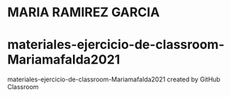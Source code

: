 # MARIA RAMIREZ GARCIA
# materiales-ejercicio-de-classroom-Mariamafalda2021
materiales-ejercicio-de-classroom-Mariamafalda2021 created by GitHub Classroom
